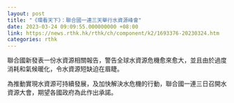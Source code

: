 ```yaml
---
layout: post
title: "《環看天下》：聯合國一連三天舉行水資源峰會"
date: 2023-03-24 09:09:55.000000000 +08:00
link: https://news.rthk.hk/rthk/ch/component/k2/1693376-20230324.htm
categories: rthk
---
```


聯合國新發表一份水資源相關報告，警告全球水資源危機愈來愈大，並且由於過度消耗和氣候暖化，令水資源短缺迫在眉睫。

為推動實現水資源可持續發展，及加快解決水危機的行動，聯合國一連三日召開水資源大會，期望各國政府為此作出承諾。
